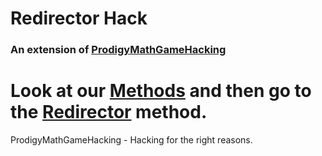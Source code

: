# Redirector Hack
### An extension of [ProdigyMathGameHacking](https://github.com/PatheticMustan/ProdigyMathGameHacking)
# Look at our [Methods](https://github.com/Prodigy-Hacking/ProdigyMathGameHacking/blob/master/Methods.md) and then go to the [Redirector](https://github.com/Prodigy-Hacking/ProdigyMathGameHacking/wiki/Redirect-Hack) method.

ProdigyMathGameHacking - Hacking for the right reasons.

